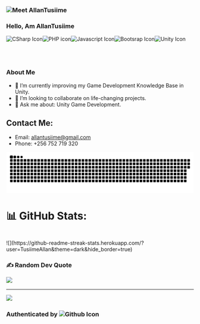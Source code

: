 ### <img src="https://media.giphy.com/media/L1R1tvI9svkIWwpVYr/giphy.gif" alt="Meet AllanTusiime"> 

### Hello, Am AllanTusiime

<img src="https://raw.githubusercontent.com/jmnote/z-icons/master/svg/csharp.svg" height="60px" align="left" alt="CSharp Icon" />
<img src="https://raw.githubusercontent.com/jmnote/z-icons/master/svg/php.svg" height="60px" align="left" alt="PHP icon" />
<img src="https://raw.githubusercontent.com/jmnote/z-icons/master/svg/javascript.svg" height="60px" align="left" alt="Javascript Icon" />
<img src="https://raw.githubusercontent.com/jmnote/z-icons/master/svg/bootstrap.svg" height="60px" align="left" alt="Bootsrap Icon" />
<img src="https://user-images.githubusercontent.com/9201005/61173208-81056980-a590-11e9-8211-41f841e9f8ca.png" height="60px" alt="Unity Icon" />

<br/><br/>

### About Me

- 🌱 I’m currently improving my Game Development Knowledge Base in Unity.
- 👯 I’m looking to collaborate on life-changing projects.
- 💬 Ask me about: Unity Game Development.

## Contact Me:
- Email: allantusiime@gmail.com
- Phone: +256 752 719 320

<p align="center">
 <img width="1000" src="assets/github-snake.svg" alt="snake"/>
</p>

# 📊 GitHub Stats:

<br/>
![](https://github-readme-streak-stats.herokuapp.com/?user=TusiimeAllan&theme=dark&hide_border=true)<br/>


### ✍️ Random Dev Quote
![](https://quotes-github-readme.vercel.app/api?type=horizontal&theme=dark)

---
[![](https://visitcount.itsvg.in/api?id=TusiimeAllan&icon=0&color=0)](https://visitcount.itsvg.in)


### Authenticated by <img src="https://raw.githubusercontent.com/jmnote/z-icons/master/88x31/github.png" height="30px" alt="Github Icon">
